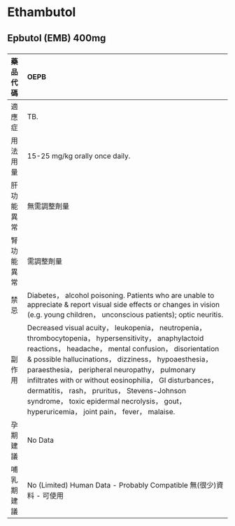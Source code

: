 # Ethambutol

## Epbutol (EMB) 400mg

##### 

| 藥品代碼   | OEPB                                                                                                                                                                                                                                                                                                                                                                                                                                                                                |
|:-----------|:------------------------------------------------------------------------------------------------------------------------------------------------------------------------------------------------------------------------------------------------------------------------------------------------------------------------------------------------------------------------------------------------------------------------------------------------------------------------------------|
| 適應症     | TB.                                                                                                                                                                                                                                                                                                                                                                                                                                                                                 |
| 用法用量   | 15-25 mg/kg orally once daily.                                                                                                                                                                                                                                                                                                                                                                                                                                                      |
| 肝功能異常 | 無需調整劑量                                                                                                                                                                                                                                                                                                                                                                                                                                                                        |
| 腎功能異常 | 需調整劑量                                                                                                                                                                                                                                                                                                                                                                                                                                                                          |
| 禁忌       | Diabetes， alcohol poisoning. Patients who are unable to appreciate & report visual side effects or changes in vision (e.g. young children， unconscious patients); optic neuritis.                                                                                                                                                                                                                                                                                                 |
| 副作用     | Decreased visual acuity， leukopenia， neutropenia， thrombocytopenia， hypersensitivity， anaphylactoid reactions， headache， mental confusion， disorientation & possible hallucinations， dizziness， hypoaesthesia， paraesthesia， peripheral neuropathy， pulmonary infiltrates with or without eosinophilia， GI disturbances， dermatitis， rash， pruritus， Stevens-Johnson syndrome， toxic epidermal necrolysis， gout， hyperuricemia， joint pain， fever， malaise. |
| 孕期建議   | No Data                                                                                                                                                                                                                                                                                                                                                                                                                                                                             |
| 哺乳期建議 | No (Limited) Human Data - Probably Compatible 無(很少)資料 - 可使用                                                                                                                                                                                                                                                                                                                                                                                                                 |

